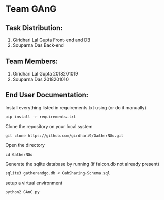 # Team GAnG

## Task Distribution:
1) Giridhari Lal Gupta		Front-end and DB
2) Souparna Das			Back-end

## Team Members:

1) Giridhari Lal Gupta 		2018201019
2) Souparna Das 		2018201010

## End User Documentation:

Install everything listed in requirements.txt using (or do it manually)

	pip install -r requirements.txt

Clone the repository on your local system

	git clone https://github.com/girdhari9/GatherNGo.git

Open the directory

	cd GatherNGo

Generate the sqlite database by running (if falcon.db not already present)

	sqlite3 gatherandgo.db < CabSharing-Schema.sql

setup a virtual environment

	python2 GAnG.py
